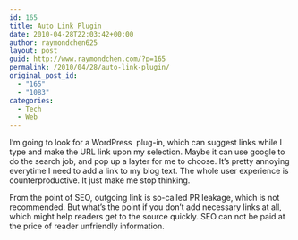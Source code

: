 ```yaml
---
id: 165
title: Auto Link Plugin
date: 2010-04-28T22:03:42+00:00
author: raymondchen625
layout: post
guid: http://www.raymondchen.com/?p=165
permalink: /2010/04/28/auto-link-plugin/
original_post_id:
  - "165"
  - "1083"
categories:
  - Tech
  - Web
---
```

I&#8217;m going to look for a WordPress  plug-in, which can suggest links while I type and make the URL link upon my selection. Maybe it can use google to do the search job, and pop up a layter for me to choose. It&#8217;s pretty annoying everytime I need to add a link to my blog text. The whole user experience is counterproductive. It just make me stop thinking.

From the point of SEO, outgoing link is so-called PR leakage, which is not recommended. But what&#8217;s the point if you don&#8217;t add necessary links at all, which might help readers get to the source quickly. SEO can not be paid at the price of reader unfriendly information.